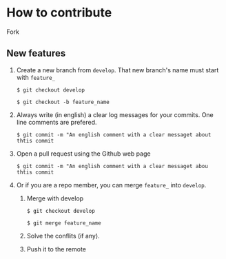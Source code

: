# How to contribute

Fork

## New features

1. Create a new branch from `develop`. That new branch's name must start with `feature_`
   
    `$ git checkout develop`
    
    `$ git checkout -b feature_name`

2. Always write (in english) a clear log messages for your commits. One line comments are prefered.
  
     `$ git commit -m "An english comment with a clear messaget about thtis commit`
     
3. Open a pull request using the Github web page
  
     `$ git commit -m "An english comment with a clear messaget abou thtis commit`
 
 3. Or if you are a repo member, you can merge `feature_` into `develop`.
     
     1. Merge with develop
       
        `$ git checkout develop`
     
        `$ git merge feature_name`
    
     2. Solve the conflits (if any).
     
     3. Push it to the remote
